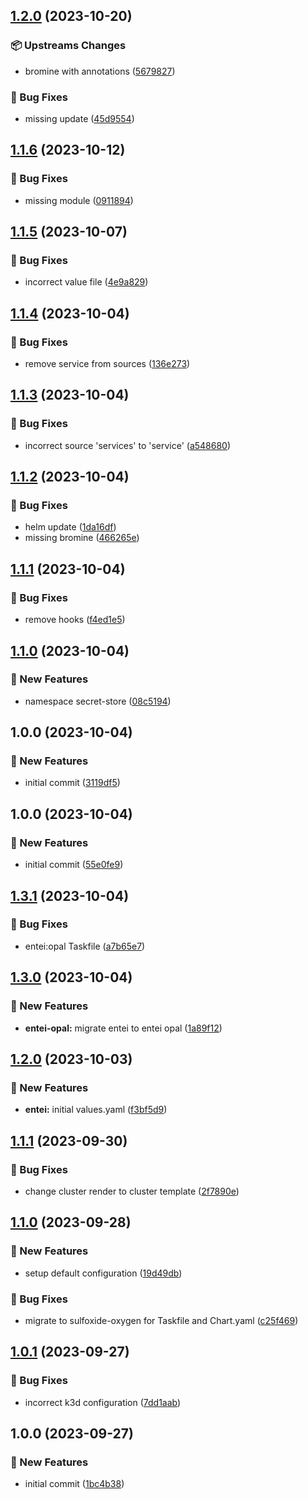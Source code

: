 ## [1.2.0](https://github.com/AtomiCloud/sulfoxide.tin/compare/v1.1.6...v1.2.0) (2023-10-20)


### 📦 Upstreams Changes

* bromine with annotations ([5679827](https://github.com/AtomiCloud/sulfoxide.tin/commit/5679827698dfb17336f6a4d5026b4dae812fc890))


### 🐛 Bug Fixes

* missing update ([45d9554](https://github.com/AtomiCloud/sulfoxide.tin/commit/45d955471153fd371f62445c7b18310292ddd6bb))

## [1.1.6](https://github.com/AtomiCloud/sulfoxide.tin/compare/v1.1.5...v1.1.6) (2023-10-12)


### 🐛 Bug Fixes

* missing module ([0911894](https://github.com/AtomiCloud/sulfoxide.tin/commit/091189484c443bf990937e98dfc3f9cb97110f9b))

## [1.1.5](https://github.com/AtomiCloud/sulfoxide.tin/compare/v1.1.4...v1.1.5) (2023-10-07)


### 🐛 Bug Fixes

* incorrect value file ([4e9a829](https://github.com/AtomiCloud/sulfoxide.tin/commit/4e9a8293f1992038bb909cc04eac1dc50545847c))

## [1.1.4](https://github.com/AtomiCloud/sulfoxide.tin/compare/v1.1.3...v1.1.4) (2023-10-04)


### 🐛 Bug Fixes

* remove service from sources ([136e273](https://github.com/AtomiCloud/sulfoxide.tin/commit/136e273d96346e874a2c79e79a718afe0b6fcf3f))

## [1.1.3](https://github.com/AtomiCloud/sulfoxide.tin/compare/v1.1.2...v1.1.3) (2023-10-04)


### 🐛 Bug Fixes

* incorrect source 'services' to 'service' ([a548680](https://github.com/AtomiCloud/sulfoxide.tin/commit/a5486801133f98ec414d23db18516f9c115cd8e6))

## [1.1.2](https://github.com/AtomiCloud/sulfoxide.tin/compare/v1.1.1...v1.1.2) (2023-10-04)


### 🐛 Bug Fixes

* helm update ([1da16df](https://github.com/AtomiCloud/sulfoxide.tin/commit/1da16df72b5991c990803d52932428ce29aabd4a))
* missing bromine ([466265e](https://github.com/AtomiCloud/sulfoxide.tin/commit/466265ec1fc38f8430585a66576b56a9ba35be89))

## [1.1.1](https://github.com/AtomiCloud/sulfoxide.tin/compare/v1.1.0...v1.1.1) (2023-10-04)


### 🐛 Bug Fixes

* remove hooks ([f4ed1e5](https://github.com/AtomiCloud/sulfoxide.tin/commit/f4ed1e5137f6d9582edc7d6d75586e87e86385e9))

## [1.1.0](https://github.com/AtomiCloud/sulfoxide.tin/compare/v1.0.0...v1.1.0) (2023-10-04)


### 🚀 New Features

* namespace secret-store ([08c5194](https://github.com/AtomiCloud/sulfoxide.tin/commit/08c5194a6e0d84d971eaa4d07facb5b2153e8f8e))

## 1.0.0 (2023-10-04)


### 🚀 New Features

* initial commit ([3119df5](https://github.com/AtomiCloud/sulfoxide.tin/commit/3119df55a3cad28602168007e42aa571ca6d09d8))

## 1.0.0 (2023-10-04)


### 🚀 New Features

* initial commit ([55e0fe9](https://github.com/AtomiCloud/sulfoxide.gold/commit/55e0fe98be49daa00d599972d53afb6975bcf555))

## [1.3.1](https://github.com/AtomiCloud/sulfoxide.oxygen/compare/v1.3.0...v1.3.1) (2023-10-04)


### 🐛 Bug Fixes

* entei:opal Taskfile ([a7b65e7](https://github.com/AtomiCloud/sulfoxide.oxygen/commit/a7b65e74f5431194768b84e1883e7394aac47b00))

## [1.3.0](https://github.com/AtomiCloud/sulfoxide.oxygen/compare/v1.2.0...v1.3.0) (2023-10-04)


### 🚀 New Features

* **entei-opal:** migrate entei to entei opal ([1a89f12](https://github.com/AtomiCloud/sulfoxide.oxygen/commit/1a89f1293c3a6457e9e40bd22d1eda798d46b8df))

## [1.2.0](https://github.com/AtomiCloud/sulfoxide.oxygen/compare/v1.1.1...v1.2.0) (2023-10-03)


### 🚀 New Features

* **entei:** initial values.yaml ([f3bf5d9](https://github.com/AtomiCloud/sulfoxide.oxygen/commit/f3bf5d9a2550888fe099470c77118cd7bbb990ee))

## [1.1.1](https://github.com/AtomiCloud/sulfoxide.oxygen/compare/v1.1.0...v1.1.1) (2023-09-30)


### 🐛 Bug Fixes

* change cluster render to cluster template ([2f7890e](https://github.com/AtomiCloud/sulfoxide.oxygen/commit/2f7890ee3e3310205651466d4b92f1e7a5c1c2a7))

## [1.1.0](https://github.com/AtomiCloud/sulfoxide.oxygen/compare/v1.0.1...v1.1.0) (2023-09-28)


### 🚀 New Features

* setup default configuration ([19d49db](https://github.com/AtomiCloud/sulfoxide.oxygen/commit/19d49db9adff5273f67b64ca793db3ec880f8a8a))


### 🐛 Bug Fixes

* migrate to sulfoxide-oxygen for Taskfile and Chart.yaml ([c25f469](https://github.com/AtomiCloud/sulfoxide.oxygen/commit/c25f4696f58f9a08196adcc54bc8f91bc6a15202))

## [1.0.1](https://github.com/AtomiCloud/sulfoxide.oxygen/compare/v1.0.0...v1.0.1) (2023-09-27)


### 🐛 Bug Fixes

* incorrect k3d configuration ([7dd1aab](https://github.com/AtomiCloud/sulfoxide.oxygen/commit/7dd1aabfe32e6afaf3011bb006f3e457f1bca9f4))

## 1.0.0 (2023-09-27)


### 🚀 New Features

* initial commit ([1bc4b38](https://github.com/AtomiCloud/sulfoxide.oxygen/commit/1bc4b387fce4ed2fa5ac812adc054a0c6b516037))
